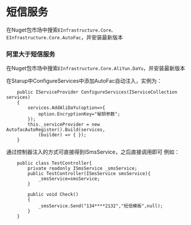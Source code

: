 # 短信服务 #

在Nuget包市场中搜索`EInfrastructure.Core、EInfrastructure.Core.AutoFac`，并安装最新版本

### 阿里大于短信服务 ###
在Nuget包市场中搜索`EInfrastructure.Core.AliYun.DaYu`，并安装最新版本

在Starup中ConfigureServices中添加AutoFac自动注入，实例为：  
    
		public IServiceProvider ConfigureServices(IServiceCollection services)
		{
			services.AddAliDaYu(option=>{
				option.EncryptionKey="秘钥参数";
			});
			this._serviceProvider = new AutofacAutoRegister().Build(services,
                (builder) => { });
		}

通过控制器注入的方式可直接得到ISmsService，之后直接调用即可
例如：

		public class TestController{
			private readonly ISmsService _smsService;
			public TestController(ISmsService smsService){
				_smsService=smsService;
			}

			public void Check()
			{
				_smsService.Send("134****2132","短信模板",null);
			}
		} 